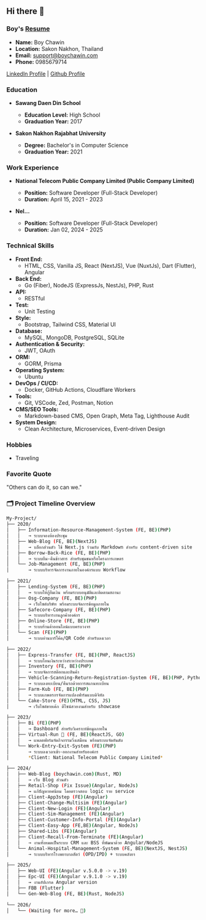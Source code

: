 
## Hi there 👋

### Boy's [Resume](https://boychawin.com/assets/pdf/resume.pdf)

- **Name:** Boy Chawin
- **Location:** Sakon Nakhon, Thailand
- **Email:** <support@boychawin.com>
- **Phone:** 0985679714

[LinkedIn Profile](https://www.linkedin.com/in/boychawin/) | [Github Profile](https://github.com/boychawin)

### Education

- **Sawang Daen Din School**
  - **Education Level:** High School
  - **Graduation Year:** 2017

- **Sakon Nakhon Rajabhat University**
  - **Degree:** Bachelor's in Computer Science
  - **Graduation Year:** 2021

### Work Experience

- **National Telecom Public Company Limited (Public Company Limited)**
  - **Position:** Software Developer (Full-Stack Developer)
  - **Duration:** April 15, 2021 - 2023

- **Nel...**
  - **Position:** Software Developer (Full-Stack Developer)
  - **Duration:** Jan 02, 2024 - 2025

### Technical Skills

- **Front End:**
  - HTML, CSS, Vanilla JS, React (NextJS), Vue (NuxtJs), Dart (Flutter), Angular
- **Back End:**
  - Go (Fiber), NodeJS (ExpressJs, NestJs), PHP, Rust
- **API:**
  - RESTful
- **Test:**
  - Unit Testing
- **Style:**
  - Bootstrap, Tailwind CSS, Material UI
- **Database:**
  - MySQL, MongoDB, PostgreSQL, SQLite
- **Authentication & Security:**
  - JWT, OAuth
- **ORM:**
  - GORM, Prisma
- **Operating System:**
  - Ubuntu
- **DevOps / CI/CD:**
  - Docker, GitHub Actions, Cloudflare Workers
- **Tools:**
  - Git, VSCode, Zed, Postman, Notion
- **CMS/SEO Tools:**
  - Markdown-based CMS, Open Graph, Meta Tag, Lighthouse Audit
- **System Design:**
  - Clean Architecture, Microservices, Event-driven Design


### Hobbies

- Traveling

### Favorite Quote

"Others can do it, so can we."

### 🗂️ Project Timeline Overview

```sh
My-Project/
├── 2020/
│   ├── Information-Resource-Management-System (FE, BE)(PHP)
│   │   → ระบบจองห้องประชุม
│   ├── Web-Blog (FE, BE)(NextJS)
│   │   → บล็อกส่วนตัว ใช้ Next.js ร่วมกับ Markdown สำหรับ content-driven site
│   ├── Borrow-Back-Rice (FE, BE)(PHP)
│   │   → ระบบยืม-คืนข้าวสาร สำหรับชุมชนหรือโครงการเกษตร
│   └── Job-Management (FE, BE)(PHP)
│       → ระบบบริหารจัดการงานภายในองค์กรแบบ Workflow

├── 2021/
│   ├── Lending-System (FE, BE)(PHP)
│   │   → ระบบให้กู้ยืมเงิน พร้อมระบบอนุมัติและติดตามสถานะ
│   ├── Osg-Company (FE, BE)(PHP)
│   │   → เว็บไซต์บริษัท พร้อมระบบจัดการข้อมูลภายใน
│   ├── Safecore-Company (FE, BE)(PHP)
│   │   → ระบบบริหารงานลูกค้าองค์กร
│   ├── Online-Store (FE, BE)(PHP)
│   │   → ระบบร้านค้าออนไลน์แบบครบวงจร
│   └── Scan (FE)(PHP)
│       → ระบบอ่านบาร์โค้ด/QR Code สำหรับลงเวลา

├── 2022/
│   ├── Express-Transfer (FE, BE)(PHP, ReactJS)
│   │   → ระบบโอนเงินระหว่างระหว่างประเทศ
│   ├── Inventory (FE, BE)(PHP)
│   │   → ระบบจัดการสต๊อกและสินค้า
│   ├── Vehicle-Scanning-Return-Registration-System (FE, BE)(PHP, Python)
│   │   → ระบบลงทะเบียน/คืนรถด้วยการสแกนทะเบียน
│   ├── Farm-Kub (FE, BE)(PHP)
│   │   → ระบบเกษตรกรจัดการแปลงฟาร์มแบบดิจิทัล
│   └── Cake-Store (FE)(HTML, CSS, JS)
│       → เว็บไซต์ขายเค้ก ดีไซน์สวยงามสำหรับ showcase

├── 2023/
│   ├── Bi (FE)(PHP)
│   │   → Dashboard สำหรับวิเคราะห์ข้อมูลภายใน
│   ├── Virtual-Run 🏃‍ (FE, BE)(ReactJS, GO)
│   │   → แพลตฟอร์มจัดกิจกรรมวิ่งเสมือน พร้อมระบบจัดอันดับ
│   └── Work-Entry-Exit-System (FE)(PHP)
│       → ระบบลงเวลาเข้า-ออกงานสำหรับองค์กร
│       *Client: National Telecom Public Company Limited*

├── 2024/
│   ├── Web-Blog (boychawin.com)(Rust, MD)
│   │   → เว็บ Blog ส่วนตัว
│   ├── Retail-Shop (Fix Issue)(Angular, NodeJs)
│   │   → แก้ปัญหาทศนิยม โดยตรวจสอบ logic ราย service
│   ├── Client-App3step (FE)(Angular)
│   ├── Client-Change-Multisim (FE)(Angular)
│   ├── Client-New-Login (FE)(Angular)
│   ├── Client-Sim-Management (FE)(Angular)
│   ├── Client-Customer-Info-Portal (FE)(Angular)
│   ├── Client-Easy-App (FE,BE)(Angular, NodeJs)
│   ├── Shared-Libs (FE)(Angular)
│   ├── Client-Recall-From-Terminate (FE)(Angular)
│   │   → งานทั้งหมดเป็นระบบ CRM และ BSS ที่พัฒนาด้วย Angular/NodeJS
│   └── Animal-Hospital-Management-System (FE, BE)(NextJS, NestJS)
│       → ระบบบริหารโรงพยาบาลสัตว์ (OPD/IPD) + ระบบคลังยา

├── 2025/
│   ├── Web-UI (FE)(Angular v.5.0.0 -> v.19)
│   ├── Epc-UI (FE)(Angular v.9.1.0 -> v.19)
│   │   → งานอัปเกรด Angular version
│   ├── FBB (Flutter)
│   └── Gen-Web-Blog (FE, BE)(Rust, NodeJS)

└── 2026/
│   └── (Waiting for more… 🚀)
```
